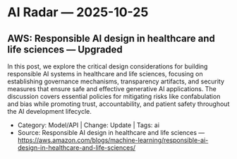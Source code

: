 # AI Radar — 2025-10-25

## AWS: Responsible AI design in healthcare and life sciences — **Upgraded**
In this post, we explore the critical design considerations for building responsible AI systems in healthcare and life sciences, focusing on establishing governance mechanisms, transparency artifacts, and security measures that ensure safe and effective generative AI applications. The discussion covers essential policies for mitigating risks like confabulation and bias while promoting trust, accountability, and patient safety throughout the AI development lifecycle.

- Category: Model/API  |  Change: Update  |  Tags: ai
- Source: Responsible AI design in healthcare and life sciences — https://aws.amazon.com/blogs/machine-learning/responsible-ai-design-in-healthcare-and-life-sciences/
